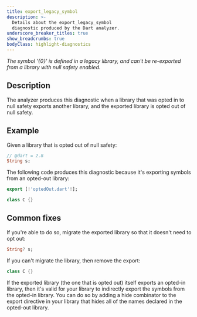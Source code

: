 ```yaml
---
title: export_legacy_symbol
description: >-
  Details about the export_legacy_symbol
  diagnostic produced by the Dart analyzer.
underscore_breaker_titles: true
show_breadcrumbs: true
bodyClass: highlight-diagnostics
---
```


_The symbol '{0}' is defined in a legacy library, and can't be re-exported from
a library with null safety enabled._

## Description

The analyzer produces this diagnostic when a library that was opted in to
null safety exports another library, and the exported library is opted out
of null safety.

## Example

Given a library that is opted out of null safety:

```dart
// @dart = 2.8
String s;
```

The following code produces this diagnostic because it's exporting symbols
from an opted-out library:

```dart
export [!'optedOut.dart'!];

class C {}
```

## Common fixes

If you're able to do so, migrate the exported library so that it doesn't
need to opt out:

```dart
String? s;
```

If you can't migrate the library, then remove the export:

```dart
class C {}
```

If the exported library (the one that is opted out) itself exports an
opted-in library, then it's valid for your library to indirectly export the
symbols from the opted-in library. You can do so by adding a hide
combinator to the export directive in your library that hides all of the
names declared in the opted-out library.

